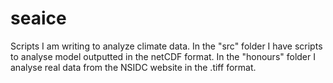 # seaice
Scripts I am writing to analyze climate data. In the "src" folder I have scripts to analyse model outputted in the netCDF format. In the "honours" folder I analyse real data from the NSIDC website in the .tiff format.
